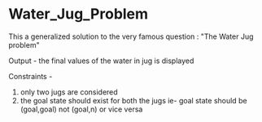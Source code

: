 # Water_Jug_Problem

This a generalized solution to the very famous question : "The Water Jug problem"

Output -
the final values of the water in jug is displayed

Constraints - 
1. only two jugs are considered
2. the goal state should exist for both the jugs ie- goal state should be (goal,goal) not (goal,n) or vice versa
